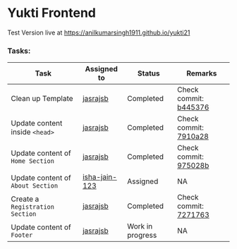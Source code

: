 # Yukti Frontend

Test Version live at https://anilkumarsingh1911.github.io/yukti21

### Tasks:

Task | Assigned to | Status | Remarks
---- | ------------ |----- | ------
Clean up Template | [jasrajsb](https://github.com/jasrajsb) | Completed | Check commit: [b445376](https://github.com/anilkumarsingh1911/anilkumarsingh1911.github.io/commit/b4453761fcb2f7abe7b9c746cbc487be8854593d)
Update content inside ```<head>``` | [jasrajsb](https://github.com/jasrajsb) | Completed | Check commit: [7910a28](https://github.com/anilkumarsingh1911/anilkumarsingh1911.github.io/commit/7910a2804fdb247a66398bc48ff96474402b8b68)
Update content of ```Home Section``` | [jasrajsb](https://github.com/jasrajsb) | Completed | Check commit: [975028b](https://github.com/anilkumarsingh1911/anilkumarsingh1911.github.io/commit/975028b6fed2a26de79897cda5b5428c62485218)
Update content of ```About Section``` | [isha-jain-123](https://github.com/isha-jain-123) | Assigned | NA
Create a ```Registration Section``` | [jasrajsb](https://github.com/jasrajsb) | Completed | Check commit: [7271763](https://github.com/anilkumarsingh1911/anilkumarsingh1911.github.io/commit/72717634333266dc1e153eeea24d0c4e2bbcc5c3)
Update content of ```Footer``` | [jasrajsb](https://github.com/jasrajsb) | Work in progress | NA

<!-- Task | Assigned to | Status | Remarks
---- | ------------ |----- | ------
 Update content inside ```<head>``` | [jasrajsb](https://github.com/jasrajsb) | Work in Progress | NA
 Update content of ```Home Section``` | [jasrajsb](https://github.com/jasrajsb) | Assigned | NA
 Update content of ```About Section``` | [jasrajsb](https://github.com/jasrajsb) | Assigned | NA
 Update content of ```Speakers Section``` | [jasrajsb](https://github.com/jasrajsb) | Assigned | NA
 Update content of ```Schedule Section``` | [jasrajsb](https://github.com/jasrajsb) | Assigned | NA
 Update content of ```Venue Section``` | [isha-jain-123](https://github.com/isha-jain-123) | Assigned | NA
 Update content of ```Hotels Section``` | [isha-jain-123](https://github.com/isha-jain-123) | Assigned | NA
 Update content of ```Gallery Section``` | [isha-jain-123](https://github.com/isha-jain-123) | Assigned | NA
 Update content of ```Sponsors Section``` | [isha-jain-123](https://github.com/isha-jain-123) | Assigned | NA
 Update content of ```Contact Section``` | [isha-jain-123](https://github.com/isha-jain-123) | Assigned | NA-->
 

